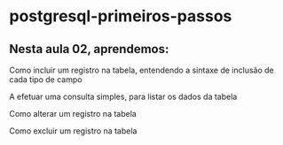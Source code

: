 # postgresql-primeiros-passos

## Nesta aula 02, aprendemos:

Como incluir um registro na tabela, entendendo a sintaxe de inclusão de cada tipo de campo

A efetuar uma consulta simples, para listar os dados da tabela

Como alterar um registro na tabela

Como excluir um registro na tabela
